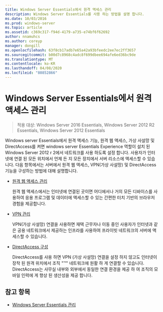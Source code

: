 ```yaml
---
title: Windows Server Essentials에서 원격 액세스 관리
description: Windows Server Essentials를 사용 하는 방법을 설명 합니다.
ms.date: 10/03/2016
ms.prod: windows-server
ms.topic: article
ms.assetid: c369c317-f94d-4179-a735-e74bf6f62692
author: nnamuhcs
ms.author: coreyp
manager: dongill
ms.openlocfilehash: 63f8cb17adb7e65a42a93bfeedc2ee7ec2ff3657
ms.sourcegitcommit: b00d7c8968c4adc8f699dbee694afe6ed36bc9de
ms.translationtype: MT
ms.contentlocale: ko-KR
ms.lasthandoff: 04/08/2020
ms.locfileid: "80852866"
---
```

# <a name="manage-anywhere-access-in-windows-server-essentials"></a>Windows Server Essentials에서 원격 액세스 관리

>적용 대상: Windows Server 2016 Essentials, Windows Server 2012 R2 Essentials, Windows Server 2012 Essentials

Windows server Essentials에서 원격 액세스 기능, 원격 웹 액세스, 가상 사설망 및 DirectAccess를 켜면 windows server Essentials Experience 역할이 설치 된 Windows Server 2012 r 2에서 네트워크를 사용 하도록 설정 합니다. 사용자가 인터넷에 연결 된 모든 위치에서 언제 든 지 모든 장치에서 서버 리소스에 액세스할 수 있습니다. 다음 항목에서는 서버에서 원격 웹 액세스, VPN(가상 사설망) 및 DirectAccess 기능을 구성하는 방법에 대해 설명합니다.  
  
-   [원격 웹 액세스 관리](Manage-Remote-Web-Access-in-Windows-Server-Essentials.md)  
  
     원격 웹 액세스에서는 인터넷에 연결된 곳이면 어디에서나 거의 모든 디바이스를 사용하여 응용 프로그램 및 데이터에 액세스할 수 있는 간편한 터치 기반의 브라우저 경험을 제공합니다.  
  
-   [VPN 관리](Manage-VPN-in-Windows-Server-Essentials.md)  
  
     VPN(가상 사설망) 연결을 사용하면 재택 근무자나 이동 중인 사용자가 인터넷과 같은 공용 네트워크에서 제공하는 인프라를 사용하여 프라이빗 네트워크의 서버에 액세스할 수 있습니다.  
  
-   [DirectAccess 구성](Configure-DirectAccess-in-Windows-Server-Essentials.md)  
  
     DirectAccess를 사용 하면 VPN (가상 사설망) 연결을 설정 하지 않고도 인터넷이 장착 된 원격 위치에서 조직 "™" 네트워크에 원활 하 게 연결할 수 있습니다. DirectAccess는 사무실 내부와 외부에서 동일한 연결 환경을 제공 하 여 조직의 모바일 인력에 게 향상 된 생산성을 제공 합니다.  
  
## <a name="see-also"></a>참고 항목  

-   [Windows Server Essentials 관리](Manage-Windows-Server-Essentials.md)
